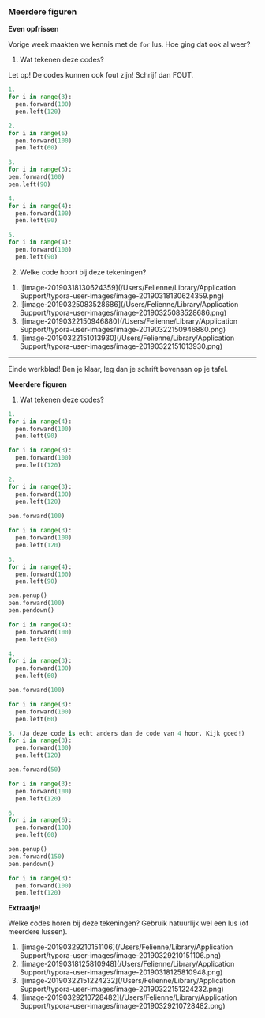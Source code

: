 ### Meerdere figuren

**Even opfrissen**

Vorige week maakten we kennis met de `for` lus. Hoe ging dat ook al weer?

1) Wat tekenen deze codes? 

Let op! De codes kunnen ook fout zijn! Schrijf dan FOUT.

```python
1.
for i in range(3):
  pen.forward(100)
  pen.left(120)
```

```python
2.
for i in range(6)
  pen.forward(100)
  pen.left(60)
```
```python
3.
for i in range(3):
pen.forward(100)
pen.left(90)
```

```python
4.
for i in range(4):
  pen.forward(100)
  pen.left(90)
```

```python
5.
for i in range(4):
  pen.forward(100)
  pen.left(90)
```


2) Welke code hoort bij deze tekeningen? 


1. ![image-20190318130624359](/Users/Felienne/Library/Application Support/typora-user-images/image-20190318130624359.png)
2. ![image-20190325083528686](/Users/Felienne/Library/Application Support/typora-user-images/image-20190325083528686.png)
3. ![image-20190322150946880](/Users/Felienne/Library/Application Support/typora-user-images/image-20190322150946880.png)
4. ![image-20190322151013930](/Users/Felienne/Library/Application Support/typora-user-images/image-20190322151013930.png)

------

Einde werkblad! Ben je klaar, leg dan je schrift bovenaan op je tafel.

 <div style="page-break-after: always;"></div>

**Meerdere figuren**

1) Wat tekenen deze codes?

```python
1.
for i in range(4):
  pen.forward(100)
  pen.left(90)

for i in range(3):
  pen.forward(100)
  pen.left(120)
```

```python
2.
for i in range(3):
  pen.forward(100)
  pen.left(120)
  
pen.forward(100)

for i in range(3):
  pen.forward(100)
  pen.left(120)
```

```python
3.
for i in range(4):
  pen.forward(100)
  pen.left(90)

pen.penup()
pen.forward(100)
pen.pendown()

for i in range(4):
  pen.forward(100)
  pen.left(90)
```

```python
4.
for i in range(3):
  pen.forward(100)
  pen.left(60)

pen.forward(100)

for i in range(3):
  pen.forward(100)
  pen.left(60)
```


```python
5. (Ja deze code is echt anders dan de code van 4 hoor. Kijk goed!)
for i in range(3):
  pen.forward(100)
  pen.left(120)

pen.forward(50)

for i in range(3):
  pen.forward(100)
  pen.left(120)
```
```python
6.
for i in range(6):
  pen.forward(100)
  pen.left(60)

pen.penup()
pen.forward(150)
pen.pendown()

for i in range(3):
  pen.forward(100)
  pen.left(120)
```





**Extraatje!**

Welke codes horen bij deze tekeningen? Gebruik natuurlijk wel een lus (of meerdere lussen).

1. ![image-20190329210151106](/Users/Felienne/Library/Application Support/typora-user-images/image-20190329210151106.png)
2. ![image-20190318125810948](/Users/Felienne/Library/Application Support/typora-user-images/image-20190318125810948.png)
3. ![image-20190322151224232](/Users/Felienne/Library/Application Support/typora-user-images/image-20190322151224232.png)
4. ![image-20190329210728482](/Users/Felienne/Library/Application Support/typora-user-images/image-20190329210728482.png)